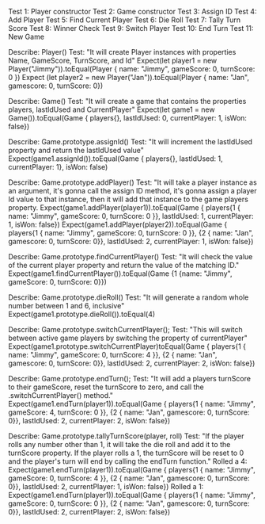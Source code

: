 Test 1: Player constructor
Test 2: Game constructor
Test 3: Assign ID
Test 4: Add Player
Test 5: Find Current Player
Test 6: Die Roll
Test 7: Tally Turn Score
Test 8: Winner Check
Test 9: Switch Player
Test 10: End Turn
Test 11: New Game

Describe: Player()
Test: "It will create Player instances with properties Name, GameScore, TurnScore, and Id"
Expect(let player1 = new Player("Jimmy")).toEqual(Player { name: "Jimmy", gameScore: 0, turnScore: 0 })
Expect (let player2 = new Player("Jan")).toEqual(Player { name: "Jan", gamescore: 0, turnScore: 0})

Describe: Game()
Test: "It will create a game that contains the properties players, lastIdUsed and CurrentPlayer"
Expect(let game1 = new Game()).toEqual(Game { players{}, lastIdUsed: 0, currentPlayer: 1, isWon: false})

Describe: Game.prototype.assignId()
Test: "It will increment the lastIdUsed property and return the lastIdUsed value"
Expect(game1.assignId()).toEqual(Game { players{}, lastIdUsed: 1, currentPlayer: 1}, isWon: false)

Describe: Game.prototype.addPlayer()
Test: "It will take a player instance as an argument, it's gonna call the assign ID method, it's gonna assign a player Id value to that instance, then it will add that instance to the game players property.
Expect(game1.addPlayer(player1)).toEqual(Game { players{1 { name: "Jimmy", gameScore: 0, turnScore: 0 }}, lastIdUsed: 1, currentPlayer: 1, isWon: false})
Expect(game1.addPlayer(player2)).toEqual(Game { players{1 { name: "Jimmy", gameScore: 0, turnScore: 0 }}, {2 { name: "Jan", gamescore: 0, turnScore: 0}}, lastIdUsed: 2, currentPlayer: 1, isWon: false})

Describe: Game.prototype.findCurrentPlayer()
Test: "It will check the value of the current player property and return the value of the matching ID."
Expect(game1.findCurrentPlayer()).toEqual(Game {1 {name: "Jimmy", gameScore: 0, turnScore: 0}})

Describe: Game.prototype.dieRoll()
Test: "It will generate a random whole number between 1 and 6, inclusive"
Expect(game1.prototype.dieRoll()).toEqual(4)

Describe: Game.prototype.switchCurrentPlayer();
Test: "This will switch between active game players by switching the property of currentPlayer"
Expect(game1.prototype.switchCurrentPlayer)toEqual(Game { players{1 { name: "Jimmy", gameScore: 0, turnScore: 4 }}, {2 { name: "Jan", gamescore: 0, turnScore: 0}}, lastIdUsed: 2, currentPlayer: 2, isWon: false})

Describe: Game.prototype.endTurn();
Test: "It will add a players turnScore to their gameScore, reset the turnScore to zero, and call the .switchCurrentPlayer() method."
Expect(game1.endTurn(player1)).toEqual(Game { players{1 { name: "Jimmy", gameScore: 4, turnScore: 0 }}, {2 { name: "Jan", gamescore: 0, turnScore: 0}}, lastIdUsed: 2, currentPlayer: 2, isWon: false})

Describe: Game.prototype.tallyTurnScore(player, roll)
Test: "If the player rolls any number other than 1, it will take the die roll and add it to the turnScore property. If the player rolls a 1, the turnScore will be reset to 0 and the player's turn will end by calling the endTurn function."
Rolled a 4:
Expect(game1.endTurn(player1)).toEqual(Game { players{1 { name: "Jimmy", gameScore: 0, turnScore: 4 }}, {2 { name: "Jan", gamescore: 0, turnScore: 0}}, lastIdUsed: 2, currentPlayer: 1, isWon: false})
Rolled a 1:
Expect(game1.endTurn(player1)).toEqual(Game { players{1 { name: "Jimmy", gameScore: 0, turnScore: 0 }}, {2 { name: "Jan", gamescore: 0, turnScore: 0}}, lastIdUsed: 2, currentPlayer: 2, isWon: false})

<!-- Describe: Game.prototype.winnerCheck()
Test: "It will assess whether the sum of a player's gameScore value and their turnScore value is greater than or equal to 100" -->
